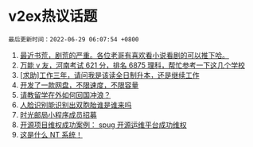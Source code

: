 # v2ex热议话题

`最后更新时间：2022-06-29 06:07:54 +0800`

1. [最近书荒，剧荒的严重。各位老哥有喜欢看小说看剧的可以推下哈。](https://www.v2ex.com/t/862603)
1. [万能 v 友，河南考试 621 分，排名 6875 理科，帮忙参考一下这几个学校](https://www.v2ex.com/t/862656)
1. [[求助]工作三年，请问我是该读全日制升本，还是继续工作](https://www.v2ex.com/t/862648)
1. [开发了一款网盘，不限速度，不限容量](https://www.v2ex.com/t/862608)
1. [请教留学在外如何回国冲浪？](https://www.v2ex.com/t/862636)
1. [人脸识别能识别出双胞胎谁是谁来吗](https://www.v2ex.com/t/862633)
1. [时光邮局小程序成员招募](https://www.v2ex.com/t/862632)
1. [开源项目维权成功案例： spug 开源运维平台成功维权](https://www.v2ex.com/t/862599)
1. [这是什么 NT 系统！](https://www.v2ex.com/t/862658)

